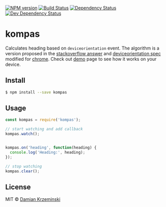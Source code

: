 [![NPM version][npm-image]][npm-url]
[![Build Status][travis-image]][travis-url]
[![Dependency Status][deps-image]][deps-url]
[![Dev Dependency Status][deps-dev-image]][deps-dev-url]

# kompas

Calculates heading based on `deviceorientation` event.
The algorithm is a version proposed in the [stackoverflow answer] and [deviceorientation spec] modified for [chrome].
Check out [demo] page to see how it works on your device.

## Install

```sh
$ npm install --save kompas
```

## Usage

```js
const kompas = require('kompas');

// start watching and add callback
kompas.watch();


kompas.on('heading', function(heading) {
  console.log('Heading:', heading);
});

// stop watching
kompas.clear();

```

## License

MIT © [Damian Krzeminski](https://pirxpilot.me)

[demo]: https://pirxpilot.github.io/kompas/

[stackoverflow answer]: https://stackoverflow.com/questions/18112729/calculate-kompas-from-deviceorientation-event-api#21829819
[deviceorientation spec]: https://w3c.github.io/deviceorientation/#worked-example

[chrome]: https://developers.google.com/web/updates/2016/03/device-orientation-changes

[npm-image]: https://img.shields.io/npm/v/kompas.svg
[npm-url]: https://npmjs.org/package/kompas

[travis-url]: https://travis-ci.org/pirxpilot/kompas
[travis-image]: https://img.shields.io/travis/pirxpilot/kompas.svg

[deps-image]: https://img.shields.io/david/pirxpilot/kompas.svg
[deps-url]: https://david-dm.org/pirxpilot/kompas

[deps-dev-image]: https://img.shields.io/david/dev/pirxpilot/kompas.svg
[deps-dev-url]: https://david-dm.org/pirxpilot/kompas?type=dev
